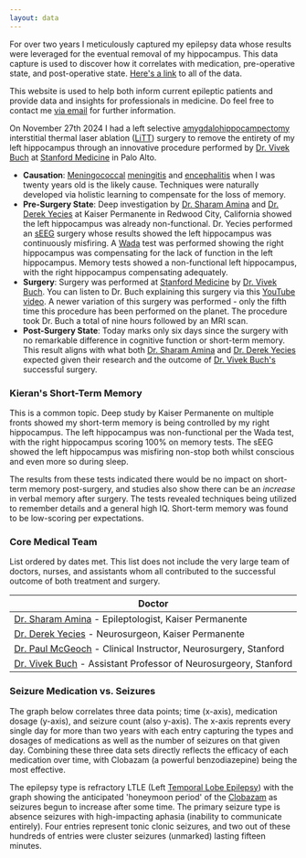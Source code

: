 ```yaml
---
layout: data
---
```


For over two years I meticulously captured my epilepsy data whose results were leveraged for the eventual removal of my hippocampus. This data capture is used to discover how it correlates with medication, pre-operative state, and post-operative state. [Here's a link](/data) to all of the data.

This website is used to help both inform current epileptic patients and provide data and insights for professionals in medicine. Do feel free to contact me [via email](mailto:kieransenior@icloud.com) for further information.

On November 27th 2024 I had a left selective [amygdalohippocampectomy](https://en.wikipedia.org/wiki/Amygdalohippocampectomy) interstitial thermal laser ablation ([LiTT](https://www.epilepsy.com/treatment/surgery/types/litt-thermal-ablation)) surgery to remove the entirety of my left hippocampus through an innovative procedure performed by [Dr. Vivek Buch](https://med.stanford.edu/profiles/vivek-buch) at [Stanford Medicine](https://med.stanford.edu) in Palo Alto.

* **Causation**: [Meningococcal](meningococcal) [meningitis](https://www.who.int/news-room/fact-sheets/detail/meningitis) and [encephalitis](https://en.wikipedia.org/wiki/Encephalitis) when I was twenty years old is the likely cause. Techniques were naturally developed via holistic learning to compensate for the loss of memory.
* **Pre-Surgery State**: Deep investigation by [Dr. Sharam Amina](https://mydoctor.kaiserpermanente.org/ncal/providers/shahramamina) and [Dr. Derek Yecies](https://mydoctor.kaiserpermanente.org/ncal/providers/derekyecies) at Kaiser Permanente in Redwood City, California showed the left hippocampus was already non-functional. Dr. Yecies performed an [sEEG](https://en.wikipedia.org/wiki/Stereoelectroencephalography) surgery whose results showed the left hippocampus was continuously misfiring. A [Wada](https://en.wikipedia.org/wiki/Wada_test) test was performed showing the right hippocampus was compensating for the lack of function in the left hippocampus. Memory tests showed a non-functional left hippocampus, with the right hippocampus compensating adequately.
* **Surgery**: Surgery was performed at [Stanford Medicine](https://med.stanford.edu) by [Dr. Vivek Buch](https://med.stanford.edu/profiles/vivek-buch). You can listen to Dr. Buch explaining this surgery via this [YouTube video](https://www.youtube.com/watch?v=z-nRUMbs2kY). A newer variation of this surgery was performed - only the fifth time this procedure has been performed on the planet. The procedure took Dr. Buch a total of nine hours followed by an MRI scan.
* **Post-Surgery State**: Today marks only six days since the surgery with no remarkable difference in cognitive function or short-term memory. This result aligns with what both [Dr. Sharam Amina](https://mydoctor.kaiserpermanente.org/ncal/providers/shahramamina) and [Dr. Derek Yecies](https://mydoctor.kaiserpermanente.org/ncal/providers/derekyecies) expected given their research and the outcome of [Dr. Vivek Buch's](https://med.stanford.edu/profiles/vivek-buch) successful surgery. 

### **Kieran's Short-Term Memory**

This is a common topic. Deep study by Kaiser Permanente on multiple fronts showed my short-term memory is being controlled by my right hippocampus. The left hippocampus was non-functional per the Wada test, with the right hippocampus scoring 100% on memory tests. The sEEG showed the left hippocampus was misfiring non-stop both whilst conscious and even more so during sleep.

The results from these tests indicated there would be no impact on short-term memory post-surgery, and studies also show there can be an _increase_ in verbal memory after surgery. The tests revealed techniques being utilized to remember details and a general high IQ. Short-term memory was found to be low-scoring per expectations.

### **Core Medical Team**

List ordered by dates met. This list does not include the very large team of doctors, nurses, and assistants whom all contributed to the successful outcome of both treatment and surgery.

| Doctor |
| -------- |
| [Dr. Sharam Amina](https://mydoctor.kaiserpermanente.org/ncal/providers/shahramamina) - Epileptologist, Kaiser Permanente |
| [Dr. Derek Yecies](https://mydoctor.kaiserpermanente.org/ncal/providers/derekyecies) - Neurosurgeon, Kaiser Permanente |
| [Dr. Paul McGeoch](https://profiles.stanford.edu/paul-mcgeoch) - Clinical Instructor, Neurosurgery, Stanford |
| [Dr. Vivek Buch](https://profiles.stanford.edu/vivek-buch) - Assistant Professor of Neurosurgeory, Stanford |

### **Seizure Medication vs. Seizures**

The graph below correlates three data points; time (x-axis), medication dosage (y-axis), and seizure count (also y-axis). The x-axis reprents every single day for more than two years with each entry capturing the types and dosages of medications as well as the number of seizures on that given day. Combining these three data sets directly reflects the efficacy of each medication over time, with Clobazam (a powerful benzodiazepine) being the most effective.
        
 The epilepsy type is refractory LTLE (Left [Temporal Lobe Epilepsy](https://en.wikipedia.org/wiki/Temporal_lobe_epilepsy)) with the graph showing the anticipated 'honeymoon period' of the [Clobazam](https://en.wikipedia.org/wiki/Clobazam) as seizures begun to increase after some time. The primary seizure type is absence seizures with high-impacting aphasia (inability to communicate entirely). Four entries represent tonic clonic seizures, and two out of these hundreds of entries were cluster seizures (unmarked) lasting fifteen minutes.
